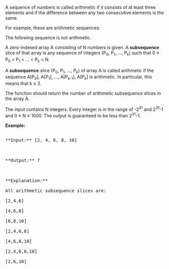 
A sequence of numbers is called arithmetic if it consists of at least three elements and if the difference between any two consecutive elements is the same.

For example, these are arithmetic sequences:

The following sequence is not arithmetic.

A zero-indexed array A consisting of N numbers is given. A **subsequence** slice of that array is any sequence of integers (P<sub>0</sub>, P<sub>1</sub>, ..., P<sub>k</sub>) such that 0 &le; P<sub>0</sub> < P<sub>1</sub> < ... < P<sub>k</sub> < N.

A **subsequence** slice (P<sub>0</sub>, P<sub>1</sub>, ..., P<sub>k</sub>) of array A is called arithmetic if the sequence A[P<sub>0</sub>], A[P<sub>1</sub>], ..., A[P<sub>k-1</sub>], A[P<sub>k</sub>] is arithmetic. In particular, this means that k &ge; 2.

The function should return the number of arithmetic subsequence slices in the array A. 

The input contains N integers. Every integer is in the range of -2<sup>31</sup> and 2<sup>31</sup>-1 and 0 &le; N &le; 1000. The output is guaranteed to be less than 2<sup>31</sup>-1.

**Example:**
<pre>
**Input:** [2, 4, 6, 8, 10]

**Output:** 7

**Explanation:**
All arithmetic subsequence slices are:
[2,4,6]
[4,6,8]
[6,8,10]
[2,4,6,8]
[4,6,8,10]
[2,4,6,8,10]
[2,6,10]
</pre>


